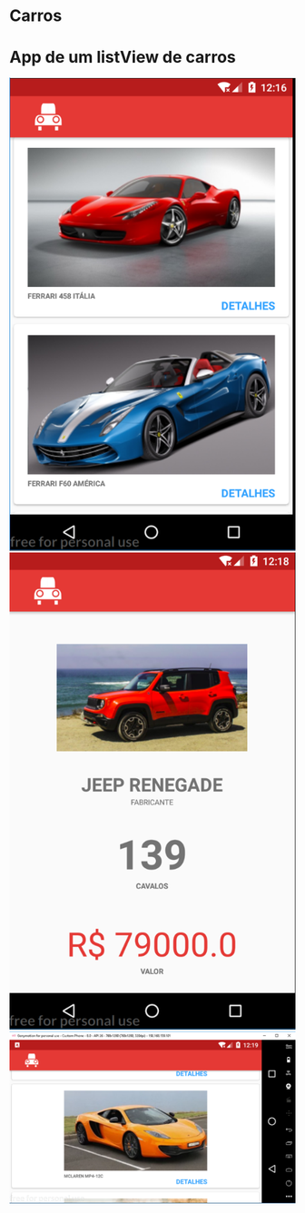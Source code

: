 # Carros


<h1>App de um listView de carros</h1>

<img src="https://github.com/jdleite/carros/blob/master/app/src/main/res/github_images/img1.PNG">

<img src="https://github.com/jdleite/carros/blob/master/app/src/main/res/github_images/img2.PNG">

<img src="https://github.com/jdleite/carros/blob/master/app/src/main/res/github_images/img3.PNG">

